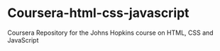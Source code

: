 # Coursera-html-css-javascript
Coursera Repository for the Johns Hopkins course on HTML, CSS and JavaScript
